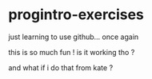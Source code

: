 # progintro-exercises
just learning to use github... once again

this is so much fun ! is it working tho ?

and what if i do that from kate ?
